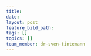 ```yaml
---
title:
date:
layout: post
feature_bild_path:
tags: []
topics: []
team_member: dr-sven-tintemann
---
```

